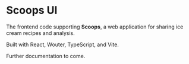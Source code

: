 # Scoops UI

The frontend code supporting **Scoops**, a web application for sharing
ice cream recipes and analysis.

Built with React, Wouter, TypeScript, and Vite.

Further documentation to come.
